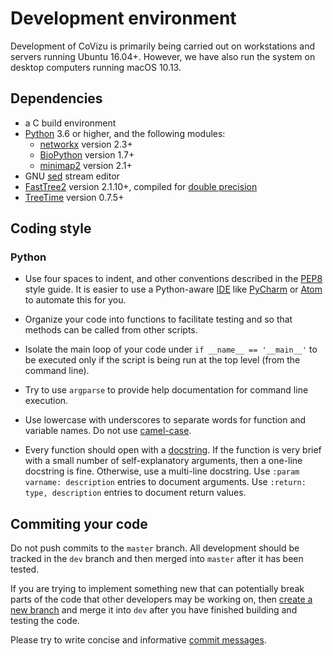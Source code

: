 
# Development environment

Development of CoVizu is primarily being carried out on workstations and servers running Ubuntu 16.04+. 
However, we have also run the system on desktop computers running macOS 10.13.

## Dependencies

* a C build environment
* [Python](https://www.python.org/) 3.6 or higher, and the following modules:
  * [networkx](https://networkx.github.io/) version 2.3+
  * [BioPython](https://biopython.org/) version 1.7+
  * [minimap2](https://github.com/lh3/minimap2) version 2.1+ 
* GNU [sed](https://www.gnu.org/software/sed/) stream editor
* [FastTree2](http://www.microbesonline.org/fasttree/) version 2.1.10+, compiled for [double precision](http://www.microbesonline.org/fasttree/#BranchLen)
* [TreeTime](https://github.com/neherlab/treetime) version 0.7.5+


## Coding style

### Python

* Use four spaces to indent, and other conventions described in the [PEP8](https://www.python.org/dev/peps/pep-0008/) style guide.  It is easier to use a Python-aware [IDE](https://en.wikipedia.org/wiki/Integrated_development_environment) like [PyCharm](https://www.jetbrains.com/pycharm/) or [Atom](https://atom.io/) to automate this for you. 

* Organize your code into functions to facilitate testing and so that methods can be called from other scripts.

* Isolate the main loop of your code under `if __name__ == '__main__'` to be executed only if the script is being run at the top level (from the command line). 

* Try to use `argparse` to provide help documentation for command line execution.

* Use lowercase with underscores to separate words for function and variable names.  Do not use [camel-case](https://en.wikipedia.org/wiki/Camel_case).

* Every function should open with a [docstring](https://www.python.org/dev/peps/pep-0257).  If the function is very brief with a small number of self-explanatory arguments, then a one-line docstring is fine.  Otherwise, use a multi-line docstring.  Use `:param varname: description` entries to document arguments. Use `:return: type, description` entries to document return values.   


## Commiting your code

Do not push commits to the `master` branch.  All development should be tracked in the `dev` branch and then merged into `master` after it has been tested.  

If you are trying to implement something new that can potentially break parts of the code that other developers may be working on, then [create a new branch](https://git-scm.com/book/en/v2/Git-Branching-Basic-Branching-and-Merging) and merge it into `dev` after you have finished building and testing the code. 

Please try to write concise and informative [commit messages](https://xkcd.com/1296/).

